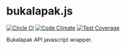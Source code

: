 # bukalapak.js

[![Circle CI](https://circleci.com/gh/bukalapak/bukalapak.js.svg?style=shield&circle-token=d8aa3d29804a92ce000a33c0372ac42d3ef99560)](https://circleci.com/gh/bukalapak/bukalapak.js)
[![Code Climate](https://codeclimate.com/repos/56cac426e6f128215f001042/badges/6d21f6edb6a5e05f155e/gpa.svg)](https://codeclimate.com/repos/56cac426e6f128215f001042/feed)
[![Test Coverage](https://codeclimate.com/repos/56cac426e6f128215f001042/badges/6d21f6edb6a5e05f155e/coverage.svg)](https://codeclimate.com/repos/56cac426e6f128215f001042/coverage)

Bukalapak API javascript wrapper.

